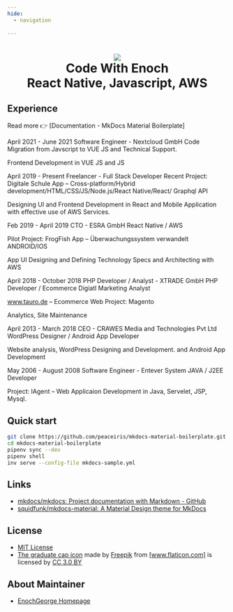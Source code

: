 ```yaml
---
hide:
  - navigation
  
---
```

<h1 align="center">
<img src="http://wordpress.p623538.webspaceconfig.de/wp-content/uploads/2022/08/channelart.png" >
<br>Code With Enoch<br>React Native, Javascript, AWS
</h1>


## Experience

Read more 👉 [Documentation - MkDocs Material Boilerplate]

April 2021 - June 2021
Software Engineer - Nextcloud GmbH
Code Migration from Javscript to VUE JS and Technical Support.

Frontend Development in VUE JS and JS

April 2019 - Present
Freelancer - Full Stack Developer
Recent Project: Digitale Schule App – Cross-platform/Hybrid development/HTML/CSS/JS/Node.js/React Native/React/ Graphql API 

Designing UI and Frontend Development in React and Mobile Application with effective use of AWS Services.

Feb 2019 - April 2019
CTO - ESRA GmbH
React Native / AWS 

Pilot Project:  FrogFish App – Überwachungssystem verwandelt ANDROID/IOS 

App UI Designing and Defining  Technology Specs and Architecting with AWS

April 2018 - October 2018
PHP Developer / Analyst - XTRADE GmbH
PHP Developer / Ecommerce Digiatl Marketing Analyst

www.tauro.de – Ecommerce Web Project:  Magento

Analytics, Site Maintenance

April 2013 - March 2018
CEO - CRAWES Media and Technologies Pvt Ltd
WordPress Designer / Android App Developer

Website analysis, WordPress  Designing and Development. and  Android App Development

May 2006 - August 2008
Software Engineer - Entever System
JAVA / J2EE  Developer

Project: IAgent – Web Applicaion Development in Java, Servelet, JSP, Mysql. 



## Quick start

```sh
git clone https://github.com/peaceiris/mkdocs-material-boilerplate.git
cd mkdocs-material-boilerplate
pipenv sync --dev
pipenv shell
inv serve --config-file mkdocs-sample.yml
```



## Links

- [mkdocs/mkdocs: Project documentation with Markdown - GitHub]
- [squidfunk/mkdocs-material: A Material Design theme for MkDocs]

[mkdocs/mkdocs: Project documentation with Markdown - GitHub]: https://github.com/mkdocs/mkdocs/
[squidfunk/mkdocs-material: A Material Design theme for MkDocs]: https://github.com/squidfunk/mkdocs-material



## License

- [MIT License]
- [The graduate cap icon] made by [Freepik] from [www.flaticon.com] is licensed by [CC 3.0 BY]

[MIT License]: https://github.com/peaceiris/mkdocs-material-boilerplate/blob/main/LICENSE
[The graduate cap icon]: https://www.flaticon.com/free-icon/graduate-cap_62627
[Freepik]: https://www.freepik.com/
[www.flaticon.com]: https://www.flaticon.com/
[CC 3.0 BY]: http://creativecommons.org/licenses/by/3.0/



## About Maintainer

- [EnochGeorge Homepage](https://enochgeorge.com/)
